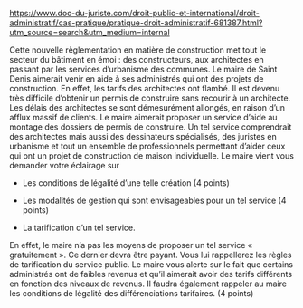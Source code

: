 https://www.doc-du-juriste.com/droit-public-et-international/droit-administratif/cas-pratique/pratique-droit-administratif-681387.html?utm_source=search&utm_medium=internal

Cette nouvelle règlementation en matière de construction met tout le secteur du bâtiment en émoi : des constructeurs, aux architectes en passant par les services d’urbanisme des communes. Le maire de Saint Denis aimerait venir en aide à ses administrés qui ont des projets de construction. En effet, les tarifs des architectes ont flambé. Il est devenu très difficile d’obtenir un permis de construire sans recourir à un architecte. Les délais des architectes se sont démesurément allongés, en raison d’un afflux massif de clients. Le maire aimerait proposer un service d’aide au montage des dossiers de permis de construire. Un tel service comprendrait des architectes mais aussi des dessinateurs spécialisés, des juristes en urbanisme et tout un ensemble de professionnels permettant d’aider ceux qui ont un projet de construction de maison individuelle. Le maire vient vous demander votre éclairage sur

- Les conditions de légalité d’une telle création (4 points)

- Les modalités de gestion qui sont envisageables pour un tel service (4 points)

- La tarification d’un tel service. 

En effet, le maire n’a pas les moyens de proposer un tel service « gratuitement ». Ce dernier devra être payant. Vous lui rappellerez les règles de tarification du service public. Le maire vous alerte sur le fait que certains administrés ont de faibles revenus et qu’il aimerait avoir des tarifs différents en fonction des niveaux de revenus. Il faudra également rappeler au maire les conditions de légalité des différenciations tarifaires. (4 points)


